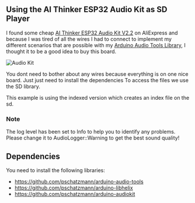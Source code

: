 ## Using the AI Thinker ESP32 Audio Kit as SD Player

I found some cheap [AI Thinker ESP32 Audio Kit V2.2](https://docs.ai-thinker.com/en/esp32-audio-kit) on AliExpress and because I was tired of all the wires I had to connect to implement my different scenarios that are possible with my [Arduino Audio Tools Library](https://github.com/pschatzmann/arduino-audio-tools), I thought it to be a good idea to buy this board.

<img src="https://pschatzmann.github.io/arduino-audio-tools/resources/audio-toolkit.png" alt="Audio Kit" />

You dont need to bother about any wires because everything is on one nice board. Just just need to install the dependencies
To access the files we use the SD library.

This example is using the indexed version which creates an index file on the sd.

### Note

The log level has been set to Info to help you to identify any problems. Please change it to AudioLogger::Warning to get the best sound quality!


## Dependencies

You need to install the following libraries:

- https://github.com/pschatzmann/arduino-audio-tools
- https://github.com/pschatzmann/arduino-libhelix
- https://github.com/pschatzmann/arduino-audiokit

